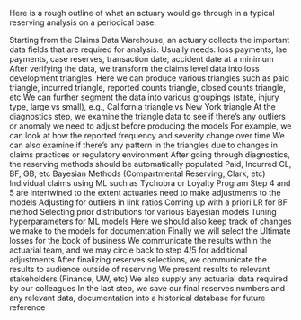 Here is a rough outline of what an actuary would go through in a typical reserving analysis on a periodical base.

Starting from the Claims Data Warehouse, an actuary collects the important data fields that are required for analysis.
Usually needs: loss payments, lae payments, case reserves, transaction date, accident date at a minimum
After verifying the data, we transform the claims level data into loss development triangles.
Here we can produce various triangles such as paid triangle, incurred triangle, reported counts triangle, closed counts triangle, etc
We can further segment the data into various groupings (state, injury type, large vs small), e.g., California triangle vs New York triangle
At the diagnostics step, we examine the triangle data to see if there’s any outliers or anomaly we need to adjust before producing the models
For example, we can look at how the reported frequency and severity change over time
We can also examine if there’s any pattern in the triangles due to changes in claims practices or regulatory environment
After going through diagnostics, the reserving methods should be automatically populated
Paid, Incurred CL, BF, GB, etc
Bayesian Methods (Compartmental Reserving, Clark, etc)
Individual claims using ML such as Tychobra or Loyalty Program
Step 4 and 5 are intertwined to the extent actuaries need to make adjustments to the models
Adjusting for outliers in link ratios
Coming up with a priori LR for BF method
Selecting prior distributions for various Bayesian models
Tuning hyperparameters for ML models
Here we should also keep track of changes we make to the models for documentation
Finally we will select the Ultimate losses for the book of business
We communicate the results within the actuarial team, and we may circle back to step 4/5 for additional adjustments
After finalizing reserves selections, we communicate the results to audience outside of reserving
We present results to relevant stakeholders (Finance, UW, etc)
We also supply any actuarial data required by our colleagues
In the last step, we save our final reserves numbers and any relevant data, documentation into a historical database for future reference
